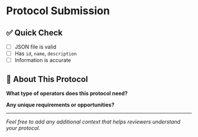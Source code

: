 # Protocol Submission

## ✅ Quick Check

- [ ] JSON file is valid
- [ ] Has `id`, `name`, `description`
- [ ] Information is accurate

## 📝 About This Protocol

**What type of operators does this protocol need?**

**Any unique requirements or opportunities?**

---

*Feel free to add any additional context that helps reviewers understand your protocol.*